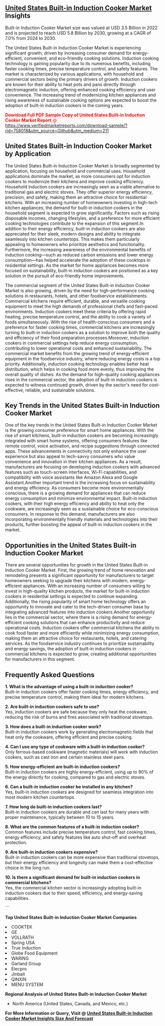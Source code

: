 <h2><a href="https://www.verifiedmarketreports.com/download-sample/?rid=758018&amp;utm_source=Github&amp;utm_medium=211" target="_blank">United States Built-in Induction Cooker Market</a> Insights</h2><p>Built-in Induction Cooker Market size was valued at USD 3.5 Billion in 2022 and is projected to reach USD 5.8 Billion by 2030, growing at a CAGR of 7.0% from 2024 to 2030.</p><p><p>The United States Built-in Induction Cooker Market is experiencing significant growth, driven by increasing consumer demand for energy-efficient, convenient, and eco-friendly cooking solutions. Induction cooking technology is gaining popularity due to its numerous benefits, including faster cooking times, precise temperature control, and safety features. The market is characterized by various applications, with household and commercial sectors being the primary drivers of growth. Induction cookers are known for their ability to heat pots and pans directly through electromagnetic induction, offering enhanced cooking efficiency and user convenience. The increasing trend of modernizing kitchen appliances and rising awareness of sustainable cooking options are expected to boost the adoption of built-in induction cookers in the coming years. <p><span class=""><span style="color: #ff0000;"><strong>Download Full PDF Sample Copy of United States Built-in Induction Cooker Market Report</strong> @ </span><a href="https://www.verifiedmarketreports.com/download-sample/?rid=758018&amp;utm_source=Github&amp;utm_medium=211" target="_blank">https://www.verifiedmarketreports.com/download-sample/?rid=758018&amp;utm_source=Github&amp;utm_medium=211</a></span></p></p><h2>United States Built-in Induction Cooker Market by Application</h2><p>The United States Built-in Induction Cooker Market is broadly segmented by application, focusing on household and commercial uses. Household applications dominate the market, as more consumers opt for induction cookers to modernize their kitchens and improve cooking efficiency. Household induction cookers are increasingly seen as a viable alternative to traditional gas and electric stoves. They offer superior energy efficiency, precision, and safety, making them an attractive choice for residential kitchens. With an increasing number of homeowners investing in high-tech kitchen appliances, the demand for built-in induction cookers in the household segment is expected to grow significantly. Factors such as rising disposable incomes, changing lifestyles, and a preference for more efficient cooking technologies contribute to the expansion of this segment.In addition to their energy efficiency, built-in induction cookers are also appreciated for their sleek, modern designs and ability to integrate seamlessly into kitchen countertops. This makes them particularly appealing to homeowners who prioritize aesthetics and functionality. Furthermore, the increasing awareness of the environmental benefits of induction cooking—such as reduced carbon emissions and lower energy consumption—has helped accelerate the adoption of these cooktops in residential settings. As the market for home appliances becomes more focused on sustainability, built-in induction cookers are positioned as a key solution in the pursuit of eco-friendly home improvements.</p><p>The commercial segment of the United States Built-in Induction Cooker Market is also growing, driven by the need for high-performance cooking solutions in restaurants, hotels, and other foodservice establishments. Commercial kitchens require efficient, durable, and versatile cooking equipment to meet the high demands of professional chefs and fast-paced environments. Induction cookers meet these criteria by offering rapid heating, precise temperature control, and the ability to cook a variety of foods simultaneously. With the rise of health-conscious consumers and a preference for faster cooking times, commercial kitchens are increasingly turning to built-in induction cookers as a solution to improve both the quality and efficiency of their food preparation processes.Moreover, induction cookers in commercial settings help reduce energy consumption, contributing to lower operational costs and enhanced sustainability. The commercial market benefits from the growing trend of energy-efficient equipment in the foodservice industry, where reducing energy costs is a top priority. Additionally, induction cooking technology enables better heat distribution, which helps in cooking food more evenly, thus improving the overall quality of dishes. As the demand for high-quality cooking appliances rises in the commercial sector, the adoption of built-in induction cookers is expected to witness continued growth, driven by the sector's need for cost-effective, reliable, and sustainable solutions.</p><h2>Key Trends in the United States Built-in Induction Cooker Market</h2><p>One of the key trends in the United States Built-in Induction Cooker Market is the growing consumer preference for smart home appliances. With the rise of smart kitchens, built-in induction cookers are becoming increasingly integrated with smart home systems, offering consumers features like remote control, voice activation, and recipe suggestions through connected apps. These advancements in connectivity not only enhance the user experience but also appeal to tech-savvy consumers who value convenience and innovation in their kitchen appliances. As a result, manufacturers are focusing on developing induction cookers with advanced features such as touch-screen interfaces, Wi-Fi capabilities, and compatibility with voice assistants like Amazon Alexa and Google Assistant.Another important trend is the increasing focus on sustainability and energy efficiency. As consumers become more environmentally conscious, there is a growing demand for appliances that can reduce energy consumption and minimize environmental impact. Built-in induction cookers, with their high energy efficiency and ability to heat only the cookware, are increasingly seen as a sustainable choice for eco-conscious consumers. In response to this demand, manufacturers are also incorporating environmentally friendly materials and technologies into their products, further boosting the appeal of built-in induction cookers in the market.</p><h2>Opportunities in the United States Built-in Induction Cooker Market</h2><p>There are several opportunities for growth in the United States Built-in Induction Cooker Market. First, the growing trend of home renovation and remodeling presents a significant opportunity for manufacturers to target homeowners seeking to upgrade their kitchens with modern, energy-efficient appliances. With an increasing number of consumers willing to invest in high-quality kitchen products, the market for built-in induction cookers in residential settings is expected to continue expanding. Additionally, the rising popularity of smart home technology offers an opportunity to innovate and cater to the tech-driven consumer base by integrating advanced features into induction cookers.Another opportunity lies in the commercial sector, where there is a rising demand for energy-efficient cooking solutions that can enhance productivity and reduce operational costs. Induction cookers offer commercial kitchens the ability to cook food faster and more efficiently while minimizing energy consumption, making them an attractive choice for restaurants, hotels, and catering services. As the foodservice industry continues to prioritize sustainability and energy savings, the adoption of built-in induction cookers in commercial kitchens is expected to grow, creating additional opportunities for manufacturers in this segment.</p><h2>Frequently Asked Questions</h2><p><strong>1. What is the advantage of using a built-in induction cooker?</strong> <br> Built-in induction cookers offer faster cooking times, energy efficiency, and precise temperature control, making them ideal for modern kitchens.</p><p><strong>2. Are built-in induction cookers safe to use?</strong> <br> Yes, induction cookers are safe because they only heat the cookware, reducing the risk of burns and fires associated with traditional stovetops.</p><p><strong>3. How does a built-in induction cooker work?</strong> <br> Built-in induction cookers work by generating electromagnetic fields that heat only the cookware, offering efficient and precise cooking.</p><p><strong>4. Can I use any type of cookware with a built-in induction cooker?</strong> <br> Only ferrous-based cookware (magnetic materials) will work with induction cookers, such as cast iron and certain stainless steel pans.</p><p><strong>5. How energy-efficient are built-in induction cookers?</strong> <br> Built-in induction cookers are highly energy-efficient, using up to 90% of the energy directly for cooking, compared to gas and electric stoves.</p><p><strong>6. Can a built-in induction cooker be installed in any kitchen?</strong> <br> Yes, built-in induction cookers are designed for seamless integration into most modern kitchen countertops.</p><p><strong>7. How long do built-in induction cookers last?</strong> <br> Built-in induction cookers are durable and can last for many years with proper maintenance, typically between 10 to 15 years.</p><p><strong>8. What are the common features of a built-in induction cooker?</strong> <br> Common features include precise temperature control, fast cooking times, energy efficiency, and safety features like auto shut-off and overheat protection.</p><p><strong>9. Are built-in induction cookers expensive?</strong> <br> Built-in induction cookers can be more expensive than traditional stovetops, but their energy efficiency and longevity can make them a cost-effective choice in the long run.</p><p><strong>10. Is there a significant demand for built-in induction cookers in commercial kitchens?</strong> <br> Yes, the commercial kitchen sector is increasingly adopting built-in induction cookers due to their speed, efficiency, and energy-saving capabilities.</p>```</p><p><strong>Top United States Built-in Induction Cooker Market Companies</strong></p><div data-test-id=""><p><li>COOKTEK</li><li> GE</li><li> VOLLRATH</li><li> Spring USA</li><li> True Induction</li><li> Globe Food Equipment</li><li> WARING</li><li> Garland Group</li><li> Elecpro</li><li> Jinbait</li><li> QINXIN</li><li> MENU SYSTEM</li></p><div><strong>Regional Analysis of&nbsp;United States Built-in Induction Cooker Market</strong></div><ul><li dir="ltr"><p dir="ltr">North America&nbsp;(United States, Canada, and Mexico, etc.)</p></li></ul><p><strong>For More Information or Query, Visit @&nbsp;</strong><strong><a href="https://www.verifiedmarketreports.com/product/built-in-induction-cooker-market/?utm_source=Github&amp;utm_medium=211" target="_blank">United States Built-in Induction Cooker Market Insights Size And Forecast</a></strong></p></div>
